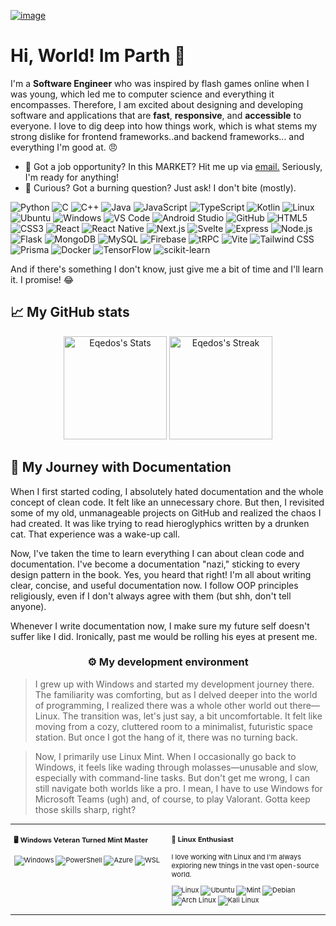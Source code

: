 [![image](https://github.com/user-attachments/assets/b161b45e-5772-4484-83a5-6cde62ad5f5b)](https://www.parthkumar.dev/)

# Hi, World! Im Parth 👋

<div class="github-introduction">

I'm a **Software Engineer** who was inspired by flash games online when I was young, which led me to computer science and everything it encompasses. Therefore, I am excited about designing and developing software and applications that are **fast**, **responsive**, and **accessible** to everyone. I love to dig deep into how things work, which is what stems my strong dislike for frontend frameworks..and backend frameworks... and everything I'm good at. 😠

</div>

- 💼 Got a job opportunity? In this MARKET? Hit me up via <a href="mailto:parthkumarj117@gmail.com">email.</a> Seriously, I'm ready for anything!
- 💬 Curious? Got a burning question? Just ask! I don't bite (mostly).

<div class="badges-intro">

![Python](https://img.shields.io/badge/-Python-000000?style=flat&logo=python&logoColor=#3776AB)
![C](https://img.shields.io/badge/-C-000000?style=flat&logo=c&logoColor=#A8B9CC)
![C++](https://img.shields.io/badge/-C++-000000?style=flat&logo=c%2B%2B&logoColor=#00599C)
![Java](https://img.shields.io/badge/-Java-000000?style=flat&logo=java&logoColor=#007396)
![JavaScript](https://img.shields.io/badge/-JavaScript-000000?style=flat&logo=javascript&logoColor=#F7DF1E)
![TypeScript](https://img.shields.io/badge/-TypeScript-000000?style=flat&logo=typescript&logoColor=#3178C6)
![Kotlin](https://img.shields.io/badge/-Kotlin-000000?style=flat&logo=kotlin&logoColor=#0095D5)
![Linux](https://img.shields.io/badge/-Linux-000000?style=flat&logo=linux&logoColor=#FCC624)
![Ubuntu](https://img.shields.io/badge/-Ubuntu-000000?style=flat&logo=ubuntu&logoColor=#E95420)
![Windows](https://img.shields.io/badge/-Windows-000000?style=flat&logo=windows&logoColor=#0078D6)
![VS Code](https://img.shields.io/badge/-VS%20Code-000000?style=flat&logo=visual-studio-code&logoColor=#007ACC)
![Android Studio](https://img.shields.io/badge/-Android%20Studio-000000?style=flat&logo=android-studio&logoColor=#3DDC84)
![GitHub](https://img.shields.io/badge/-GitHub-000000?style=flat&logo=github&logoColor=#181717)
![HTML5](https://img.shields.io/badge/-HTML5-000000?style=flat&logo=html5&logoColor=#E34F26)
![CSS3](https://img.shields.io/badge/-CSS3-000000?style=flat&logo=css3&logoColor=#1572B6)
![React](https://img.shields.io/badge/-React-000000?style=flat&logo=react&logoColor=#61DAFB)
![React Native](https://img.shields.io/badge/-React%20Native-000000?style=flat&logo=react&logoColor=#61DAFB)
![Next.js](https://img.shields.io/badge/-Next.js-000000?style=flat&logo=next.js&logoColor=#000000)
![Svelte](https://img.shields.io/badge/-Svelte-000000?style=flat&logo=svelte&logoColor=#FF3E00)
![Express](https://img.shields.io/badge/-Express-000000?style=flat&logo=express&logoColor=#000000)
![Node.js](https://img.shields.io/badge/-Node.js-000000?style=flat&logo=node.js&logoColor=#339933)
![Flask](https://img.shields.io/badge/-Flask-000000?style=flat&logo=flask&logoColor=#000000)
![MongoDB](https://img.shields.io/badge/-MongoDB-000000?style=flat&logo=mongodb&logoColor=#47A248)
![MySQL](https://img.shields.io/badge/-MySQL-000000?style=flat&logo=mysql&logoColor=#4479A1)
![Firebase](https://img.shields.io/badge/-Firebase-000000?style=flat&logo=firebase&logoColor=#FFCA28)
![tRPC](https://img.shields.io/badge/-tRPC-000000?style=flat&logo=trpc&logoColor=#00F)
![Vite](https://img.shields.io/badge/-Vite-000000?style=flat&logo=vite&logoColor=#646CFF)
![Tailwind CSS](https://img.shields.io/badge/-Tailwind%20CSS-000000?style=flat&logo=tailwind-css&logoColor=#06B6D4)
![Prisma](https://img.shields.io/badge/-Prisma-000000?style=flat&logo=prisma&logoColor=#2D3748)
![Docker](https://img.shields.io/badge/-Docker-000000?style=flat&logo=docker&logoColor=#2496ED)
![TensorFlow](https://img.shields.io/badge/-TensorFlow-000000?style=flat&logo=tensorflow&logoColor=#FF6F00)
![scikit-learn](https://img.shields.io/badge/-scikit--learn-000000?style=flat&logo=scikit-learn&logoColor=#F7931E)

And if there's something I don't know, just give me a bit of time and I'll learn it. I promise! 😂

</div>

</div>

## 📈 My GitHub stats

<div class="badges-githubstats">
  <p align="center">
    <img src="https://github-readme-stats.vercel.app/api?username=eqedos&theme=tokyonight&show_icons=true&hide_border=true&count_private=true" alt="Eqedos's Stats" height="165">
    <img src="https://github-readme-streak-stats.herokuapp.com/?user=eqedos&theme=tokyonight&hide_border=true" alt="Eqedos's Streak" height="165">
  </p>
</div>

## 📃 My Journey with Documentation

When I first started coding, I absolutely hated documentation and the whole concept of clean code. It felt like an unnecessary chore. But then, I revisited some of my old, unmanageable projects on GitHub and realized the chaos I had created. It was like trying to read hieroglyphics written by a drunken cat. That experience was a wake-up call.

Now, I've taken the time to learn everything I can about clean code and documentation. I've become a documentation "nazi," sticking to every design pattern in the book. Yes, you heard that right! I'm all about writing clear, concise, and useful documentation now. I follow OOP principles religiously, even if I don't always agree with them (but shh, don't tell anyone).

Whenever I write documentation now, I make sure my future self doesn't suffer like I did. Ironically, past me would be rolling his eyes at present me.


### <p align="center">⚙️ My development environment </p>

> I grew up with Windows and started my development journey there. The familiarity was comforting, but as I delved deeper into the world of programming, I realized there was a whole other world out there—Linux. The transition was, let's just say, a bit uncomfortable. It felt like moving from a cozy, cluttered room to a minimalist, futuristic space station. But once I got the hang of it, there was no turning back.

> Now, I primarily use Linux Mint. When I occasionally go back to Windows, it feels like wading through molasses—unusable and slow, especially with command-line tasks. But don't get me wrong, I can still navigate both worlds like a pro. I mean, I have to use Windows for Microsoft Teams (ugh) and, of course, to play Valorant. Gotta keep those skills sharp, right?

<div class="table-devenvironment">
  <table style="font-size: 11px">
  <tr>
  <td valign="top" width="50%">
  
  #### 🖥️ Windows Veteran Turned Mint Master
  
  ![Windows](https://img.shields.io/badge/-Windows-503D4D?style=flat&logo=windows&logoColor=#0078D6)
  ![PowerShell](https://img.shields.io/badge/-PowerShell-000000?style=flat&logo=powershell&logoColor=#5391FE)
  ![Azure](https://img.shields.io/badge/-Azure-000000?style=flat&logo=microsoft-azure&logoColor=#0078D4)
  ![WSL](https://img.shields.io/badge/-WSL-000000?style=flat&logo=windows-subsystem-for-linux&logoColor=#FCC624)
  
  </td>
  <td valign="top" width="50%">
  
  #### 🐧 Linux Enthusiast
  
  I love working with Linux and I'm always exploring new things in the vast open-source world.
  
  ![Linux](https://img.shields.io/badge/-Linux-000000?style=flat&logo=linux&logoColor=#FCC624)
  ![Ubuntu](https://img.shields.io/badge/-Ubuntu-000000?style=flat&logo=ubuntu&logoColor=#E95420)
  ![Mint](https://img.shields.io/badge/-Mint-000000?style=flat&logo=linux-mint&logoColor=#87CF3E)
  ![Debian](https://img.shields.io/badge/-Debian-000000?style=flat&logo=debian&logoColor=#A81D33)
  ![Arch Linux](https://img.shields.io/badge/-Arch%20Linux-000000?style=flat&logo=arch-linux&logoColor=#1793D1)
  ![Kali Linux](https://img.shields.io/badge/-Kali%20Linux-000000?style=flat&logo=kali-linux&logoColor=#557C94)
  
  </td>
  </tr>
  </table>
</div>

